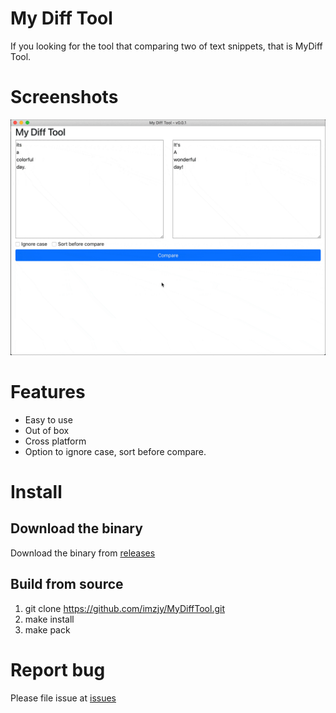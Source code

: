 # My Diff Tool

If you looking for the tool that comparing two of text snippets, that is MyDiff Tool.

# Screenshots

![MyDiffTool Demo](screenshots/MyDiffTool_Demo.gif?raw=true "MyDiffTool Demo")

# Features

- Easy to use
- Out of box
- Cross platform
- Option to ignore case, sort before compare.

# Install

## Download the binary

Download the binary from [releases](https://github.com/imzjy/MyDiffTool/releases)

## Build from source

1. git clone https://github.com/imzjy/MyDiffTool.git
2. make install
3. make pack

# Report bug

Please file issue at [issues](https://github.com/imzjy/MyDiffTool/issues/new)